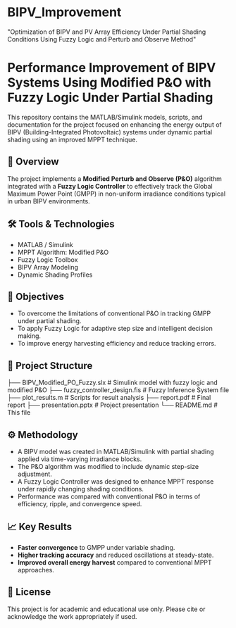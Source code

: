 # BIPV_Improvement
"Optimization of BIPV and PV Array Efficiency Under Partial Shading Conditions Using Fuzzy Logic and Perturb and Observe Method"

# Performance Improvement of BIPV Systems Using Modified P&O with Fuzzy Logic Under Partial Shading

This repository contains the MATLAB/Simulink models, scripts, and documentation for the project focused on enhancing the energy output of BIPV (Building-Integrated Photovoltaic) systems under dynamic partial shading using an improved MPPT technique.

## 📌 Overview

The project implements a **Modified Perturb and Observe (P&O)** algorithm integrated with a **Fuzzy Logic Controller** to effectively track the Global Maximum Power Point (GMPP) in non-uniform irradiance conditions typical in urban BIPV environments.

## 🛠️ Tools & Technologies

- MATLAB / Simulink
- MPPT Algorithm: Modified P&O
- Fuzzy Logic Toolbox
- BIPV Array Modeling
- Dynamic Shading Profiles

## 🧠 Objectives

- To overcome the limitations of conventional P&O in tracking GMPP under partial shading.
- To apply Fuzzy Logic for adaptive step size and intelligent decision making.
- To improve energy harvesting efficiency and reduce tracking errors.

## 📂 Project Structure

├── BIPV_Modified_PO_Fuzzy.slx # Simulink model with fuzzy logic and modified P&O
├── fuzzy_controller_design.fis # Fuzzy Inference System file
├── plot_results.m # Scripts for result analysis
├── report.pdf # Final report
├── presentation.pptx # Project presentation
└── README.md # This file


## ⚙️ Methodology

- A BIPV model was created in MATLAB/Simulink with partial shading applied via time-varying irradiance blocks.
- The P&O algorithm was modified to include dynamic step-size adjustment.
- A Fuzzy Logic Controller was designed to enhance MPPT response under rapidly changing shading conditions.
- Performance was compared with conventional P&O in terms of efficiency, ripple, and convergence speed.

## 📈 Key Results

- **Faster convergence** to GMPP under variable shading.
- **Higher tracking accuracy** and reduced oscillations at steady-state.
- **Improved overall energy harvest** compared to conventional MPPT approaches.

## 📜 License

This project is for academic and educational use only. Please cite or acknowledge the work appropriately if used.


